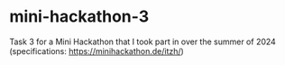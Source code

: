 # mini-hackathon-3
Task 3 for a Mini Hackathon that I took part in over the summer of 2024 (specifications: https://minihackathon.de/itzh/) 
